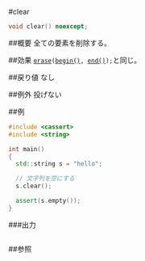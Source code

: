 #clear
```cpp
void clear() noexcept;
```

##概要
全ての要素を削除する。


##効果
[`erase`](./erase.md)`(`[`begin()`](./begin.md)`, `[`end()`](./end.md)`);`と同じ。


##戻り値
なし


##例外
投げない


##例
```cpp
#include <cassert>
#include <string>

int main()
{
  std::string s = "hello";

  // 文字列を空にする
  s.clear();

  assert(s.empty());
}
```

###出力
```
```

##参照
